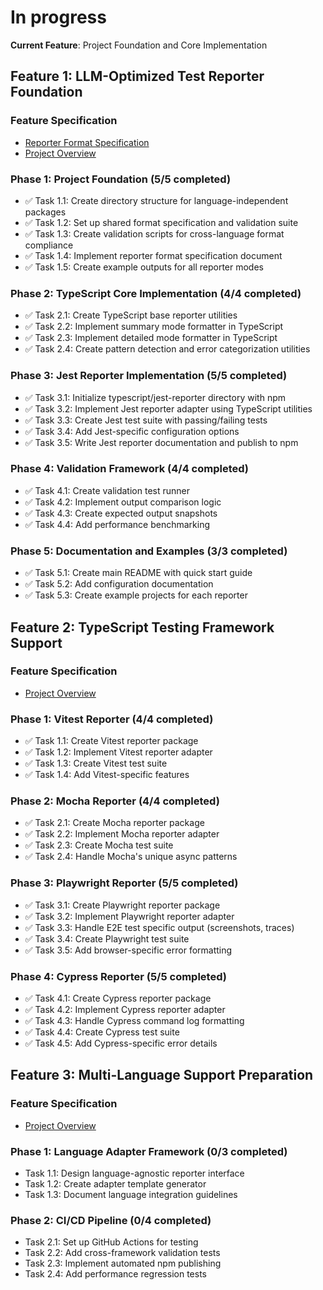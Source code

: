 # In progress

**Current Feature**: Project Foundation and Core Implementation

## Feature 1: LLM-Optimized Test Reporter Foundation

### Feature Specification

- [Reporter Format Specification](./reporter-format.feat.md)
- [Project Overview](./project.specs.md)

### Phase 1: Project Foundation (5/5 completed)

- ✅ Task 1.1: Create directory structure for language-independent packages
- ✅ Task 1.2: Set up shared format specification and validation suite
- ✅ Task 1.3: Create validation scripts for cross-language format compliance
- ✅ Task 1.4: Implement reporter format specification document
- ✅ Task 1.5: Create example outputs for all reporter modes

### Phase 2: TypeScript Core Implementation (4/4 completed)

- ✅ Task 2.1: Create TypeScript base reporter utilities
- ✅ Task 2.2: Implement summary mode formatter in TypeScript
- ✅ Task 2.3: Implement detailed mode formatter in TypeScript
- ✅ Task 2.4: Create pattern detection and error categorization utilities

### Phase 3: Jest Reporter Implementation (5/5 completed)

- ✅ Task 3.1: Initialize typescript/jest-reporter directory with npm
- ✅ Task 3.2: Implement Jest reporter adapter using TypeScript utilities
- ✅ Task 3.3: Create Jest test suite with passing/failing tests
- ✅ Task 3.4: Add Jest-specific configuration options
- ✅ Task 3.5: Write Jest reporter documentation and publish to npm

### Phase 4: Validation Framework (4/4 completed)

- ✅ Task 4.1: Create validation test runner
- ✅ Task 4.2: Implement output comparison logic
- ✅ Task 4.3: Create expected output snapshots
- ✅ Task 4.4: Add performance benchmarking

### Phase 5: Documentation and Examples (3/3 completed)

- ✅ Task 5.1: Create main README with quick start guide
- ✅ Task 5.2: Add configuration documentation
- ✅ Task 5.3: Create example projects for each reporter

## Feature 2: TypeScript Testing Framework Support

### Feature Specification

- [Project Overview](./project.specs.md#phase-2-typescript-ecosystem)

### Phase 1: Vitest Reporter (4/4 completed)

- ✅ Task 1.1: Create Vitest reporter package
- ✅ Task 1.2: Implement Vitest reporter adapter
- ✅ Task 1.3: Create Vitest test suite
- ✅ Task 1.4: Add Vitest-specific features

### Phase 2: Mocha Reporter (4/4 completed)

- ✅ Task 2.1: Create Mocha reporter package
- ✅ Task 2.2: Implement Mocha reporter adapter
- ✅ Task 2.3: Create Mocha test suite
- ✅ Task 2.4: Handle Mocha's unique async patterns

### Phase 3: Playwright Reporter (5/5 completed)

- ✅ Task 3.1: Create Playwright reporter package
- ✅ Task 3.2: Implement Playwright reporter adapter
- ✅ Task 3.3: Handle E2E test specific output (screenshots, traces)
- ✅ Task 3.4: Create Playwright test suite
- ✅ Task 3.5: Add browser-specific error formatting

### Phase 4: Cypress Reporter (5/5 completed)

- ✅ Task 4.1: Create Cypress reporter package
- ✅ Task 4.2: Implement Cypress reporter adapter
- ✅ Task 4.3: Handle Cypress command log formatting
- ✅ Task 4.4: Create Cypress test suite
- ✅ Task 4.5: Add Cypress-specific error details

## Feature 3: Multi-Language Support Preparation

### Feature Specification

- [Project Overview](./project.specs.md#phase-3-multi-language-preparation)

### Phase 1: Language Adapter Framework (0/3 completed)

- Task 1.1: Design language-agnostic reporter interface
- Task 1.2: Create adapter template generator
- Task 1.3: Document language integration guidelines

### Phase 2: CI/CD Pipeline (0/4 completed)

- Task 2.1: Set up GitHub Actions for testing
- Task 2.2: Add cross-framework validation tests
- Task 2.3: Implement automated npm publishing
- Task 2.4: Add performance regression tests